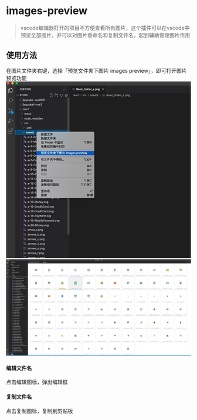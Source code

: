 # images-preview

> vscode编辑器打开的项目不方便查看所有图片，这个插件可以在vscode中预览全部图片，并可以对图片重命名和复制文件名，起到辅助管理图片作用

## 使用方法

在图片文件夹右键，选择「预览文件夹下图片 images preview」，即可打开图片预览功能
<img src="https://github.com/904790204/picture-preview/blob/main/img/b1.jpg" alt="preview">
<img src="https://github.com/904790204/picture-preview/blob/main/img/b2.png" alt="preview">

#### 编辑文件名
点击编辑图标，弹出编辑框

#### 复制文件名
点击复制图标，复制到剪贴板
